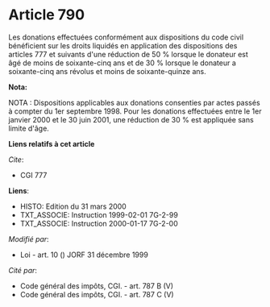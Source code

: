 # Article 790

Les donations effectuées conformément aux dispositions du code civil bénéficient sur les droits liquidés en application des
dispositions des articles 777 et suivants d'une réduction de 50 % lorsque le donateur est âgé de moins de soixante-cinq ans
et de 30 % lorsque le donateur a soixante-cinq ans révolus et moins de soixante-quinze ans.

**Nota:**

NOTA : Dispositions applicables aux donations consenties par actes passés à compter du 1er septembre 1998. Pour les donations
effectuées entre le 1er janvier 2000 et le 30 juin 2001, une réduction de 30 % est appliquée sans limite d'âge.

**Liens relatifs à cet article**

_Cite_:

  - CGI 777

**Liens**:

  - HISTO: Edition du 31 mars 2000
  - TXT_ASSOCIE: Instruction 1999-02-01 7G-2-99
  - TXT_ASSOCIE: Instruction 2000-01-17 7G-2-00

_Modifié par_:

  - Loi - art. 10 () JORF 31 décembre 1999

_Cité par_:

  - Code général des impôts, CGI. - art. 787 B (V)
  - Code général des impôts, CGI. - art. 787 C (V)
